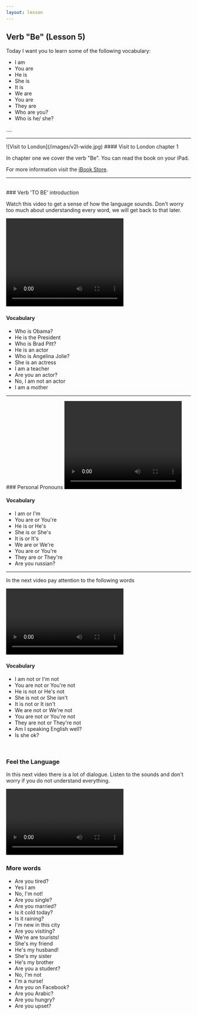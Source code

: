 ```yaml
---
layout: lesson
---
```

## Verb "Be"  (Lesson 5)


Today I want you to learn some of the following vocabulary:

* I am 
* You are 
* He is 
* She is
* It is  
* We are 
* You are 
* They are
* Who are you?
* Who is he/ she?

….

<hr>
![Visit to London](/images/v2l-wide.jpg)
#### Visit to London chapter 1

In chapter one we cover the verb "Be". 
You can read the book on your iPad.

For more information visit the [iBook Store](https://itunes.apple.com/us/book/portuguese-for-travelers/id568515833).

<hr>

<br class="column">
### Verb 'TO BE' introduction

Watch this video to get a sense of how the language sounds. Don't worry too much about understanding every word, we will get back to that later.


<video width="320" height="240" preload="none">
    <source type="video/youtube" src="https://www.youtube.com/watch?v=QXbxESM5wQI" />
</video>

#### Vocabulary
 
* Who is Obama?
* He is the President
* Who is Brad Pitt?
* He is an actor 
* Who is Angelina Jolie?
* She is an actress
* I am a teacher
* Are you an actor?
* No, I am not an actor
* I am a mother 


<hr>
### Personal Pronouns 

<video width="320" height="240" preload="none">
    <source type="video/youtube" src="https://www.youtube.com/watch?v=49fFtDu_I0o" />
</video>

#### Vocabulary

* I am or I'm 
* You are or You're 
* He is or He's 
* She is or She's 
* It is or It's 
* We are or We're
* You are or You're 
* They are or They're 
* Are you russian? 


<hr>

In the next video pay attention to the following words


<video width="320" height="180" preload="none">
    <source type="video/youtube" src="https://www.youtube.com/watch?v=LH57BAO9K88" />
</video>

#### Vocabulary

* I am not or I'm not
* You are not or You're not 
* He is not or He's not
* She is not or She isn't 
* It is not or It isn't 
* We are not or We're not 
* You are not or You're not
* They are not or They're not 
* Am I speaking English well? 
* Is she ok? 



<br class="column">

### Feel the Language

In this next video there is a lot of dialogue. 
Listen to the sounds and don't worry if you do not understand everything.

<video width="320" height="180" preload="none">
    <source type="video/youtube" src="https://www.youtube.com/watch?v=70H-Wwx4B64" />
</video>


<br class="column">

### More words


* Are you tired?
* Yes I am
* No, I'm not! 
* Are you single?
* Are you married? 
* Is it cold today?
* Is it raining?
* I'm new in this city
* Are you visiting?
* We're are tourists!
* She's my friend
* He's my husband!
* She's my sister
* He's my brother
* Are you a student?
* No, I'm not 
* I'm a nurse! 
* Are you on Facebook?
* Are you Arabic?
* Are you hungry?
* Are you upset?





